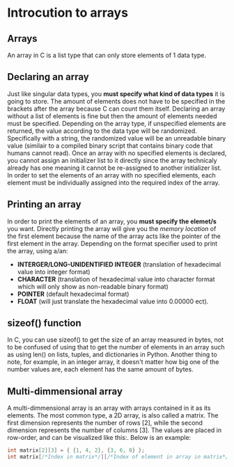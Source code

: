 # Introcution to arrays
## Arrays
An array in C is a list type that can only store elements of 1 data type.

## Declaring an array
Just like singular data types, you **must specify what kind of data types** it is going to store. The amount of elements does not have to be specified in the brackets after the array because C can count them itself. Declaring an array without a list of elements is fine but then the amount of elements needed must be specified. Depending on the array type, if unspecified elements are returned, the value according to the data type will be randomized. Specifically with a string, the randomized value will be an unreadable binary value (similair to a compiled binary script that contains binary code that humans cannot read). Once an array with no specified elements is declared, you cannot assign an initializer list to it directly since the array technicaly already has one meaning it cannot be re-assigned to another initializer list. In order to set the elements of an array with no specified elements, each element must be individually assigned into the required index of the array.

## Printing an array
In order to print the elements of an array, you **must specify the elemet/s** you want. Directly printing the array will give you the _memory location_ of the first element because the name of the array acts like the pointer of the first element in the array. Depending on the format specifier used to print the array, using a/an: 
- **INTERGER/LONG-UNIDENTIFIED INTEGER** (translation of hexadecimal value into integer format)
- **CHARACTER** (translation of hexadecimal value into character format which will only show as non-readable binary format)
- **POINTER** (default hexadecimal format)
- **FLOAT** (will just translate the hexadecimal value into 0.00000 ect).

## sizeof() function
In C, you can use sizeof() to get the size of an array measured in bytes, not to be confused of using that to get the number of elements in an array such as using len() on lists, tuples, and dictionaries in Python. Another thing to note, for example, in an integer array, it doesn't matter how big one of the number values are, each element has the same amount of bytes.

## Multi-dimmensional array
A multi-dimmensional array is an array with arrays contained in it as its elements. The most common type, a 2D array, is also called a matrix. The first dimension represents the number of rows [2], while the second dimension represents the number of columns [3]. The values are placed in row-order, and can be visualized like this:. Below is an example:
```c
int matrix[2][3] = { {1, 4, 2}, {3, 6, 8} };
int matrix[/*Index in matrix*/][/*Index of element in array in matrix*/] = {{1, 4, 2}, {3, 6, 8}}
```